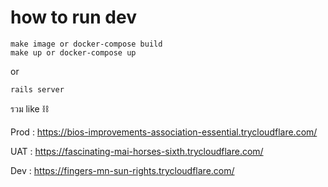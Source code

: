 # how to run dev 

```
make image or docker-compose build 
make up or docker-compose up
```
or

```
rails server
```

รวม like ⛓️

Prod : https://bios-improvements-association-essential.trycloudflare.com/

UAT : https://fascinating-mai-horses-sixth.trycloudflare.com/

Dev : https://fingers-mn-sun-rights.trycloudflare.com/
